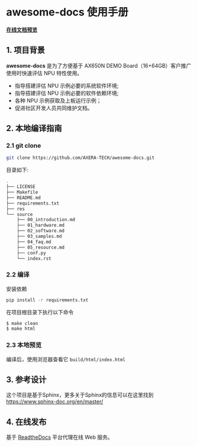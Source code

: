 # awesome-docs 使用手册

[**在线文档预览**](https://awesome-npu-docs.readthedocs.io/zh-cn/latest/index.html#)

## 1. 项目背景

**awesome-docs** 是为了方便基于 AX650N DEMO Board（16+64GB）客户推广使用时快速评估 NPU 特性使用。

- 指导搭建评估 NPU 示例必要的系统软件环境;
- 指导搭建评估 NPU 示例必要的软件依赖环境;
- 各种 NPU 示例获取及上板运行示例；
- 促进社区开发人员共同维护文档。

## 2. 本地编译指南

### 2.1 git clone

```bash
git clone https://github.com/AXERA-TECH/awesome-docs.git
```

目录如下:

```bash
.
├── LICENSE
├── Makefile
├── README.md
├── requirements.txt
├── res
└── source
    ├── 00_introduction.md
    ├── 01_hardware.md
    ├── 02_software.md
    ├── 03_samples.md
    ├── 04_faq.md
    ├── 05_resource.md
    ├── conf.py
    └── index.rst
```

### 2.2 编译

安装依赖

```bash
pip install -r requirements.txt
```

在项目根目录下执行以下命令

```bash
$ make clean
$ make html
```

### 2.3 本地预览

编译后，使用浏览器查看它 `build/html/index.html`

## 3. 参考设计

这个项目是基于Sphinx，更多关于Sphinx的信息可以在这里找到 https://www.sphinx-doc.org/en/master/

## 4. 在线发布

基于 [ReadtheDocs](https://readthedocs.org/) 平台代理在线 Web 服务。
